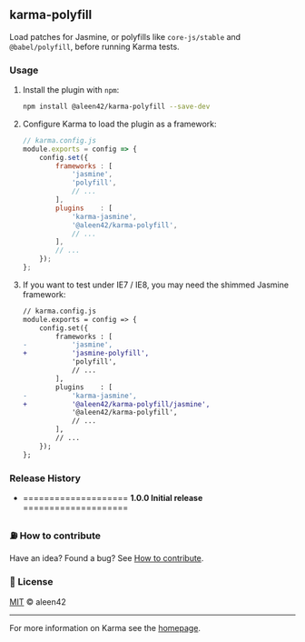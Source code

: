 ## karma-polyfill

Load patches for Jasmine, or polyfills like `core-js/stable` and `@babel/polyfill`, before running Karma tests.

### Usage

1. Install the plugin with `npm`:

    ```bash
    npm install @aleen42/karma-polyfill --save-dev
    ```

2. Configure Karma to load the plugin as a framework:

    ```js
    // karma.config.js 
    module.exports = config => {
        config.set({
            frameworks : [
                'jasmine',
                'polyfill',
                // ...
            ],
            plugins    : [
                'karma-jasmine',
                '@aleen42/karma-polyfill',
                // ...
            ],
            // ...
        });
    };
    ```
   
3. If you want to test under IE7 / IE8, you may need the shimmed Jasmine framework:

    ```diff
    // karma.config.js 
    module.exports = config => {
        config.set({
            frameworks : [
    -           'jasmine',
    +           'jasmine-polyfill',
                'polyfill',
                // ...
            ],
            plugins    : [
    -           'karma-jasmine',
    +           '@aleen42/karma-polyfill/jasmine',
                '@aleen42/karma-polyfill',
                // ...
            ],
            // ...
        });
    };
    ```

### Release History

* ==================== **1.0.0 Initial release** ====================

### :fuelpump: How to contribute

Have an idea? Found a bug? See [How to contribute](https://wiki.aleen42.com/contribution.html).

### :scroll: License

[MIT](https://wiki.aleen42.com/MIT.html) © aleen42

----

For more information on Karma see the [homepage](http://karma-runner.github.io/).
